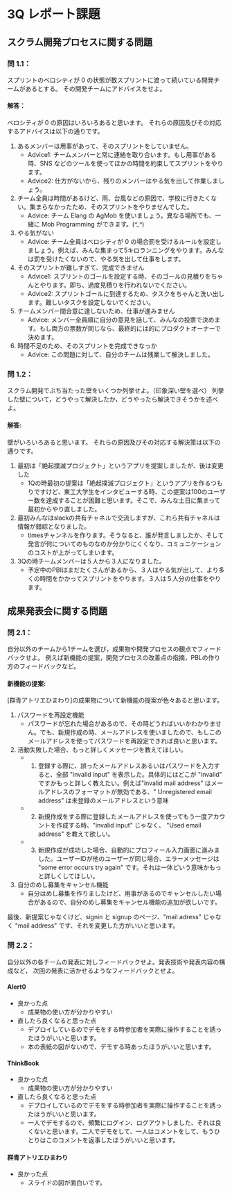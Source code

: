# 3Q レポート課題

## スクラム開発プロセスに関する問題

### 問 1.1：
スプリントのベロシティが 0 の状態が数スプリントに渡って続いている開発チームがあるとする。
その開発チームにアドバイスをせよ。

#### 解答：
ベロシティが 0 の原因はいろいろあると思います。
それらの原因及びその対応するアドバイスは以下の通りです。
1. あるメンバーは用事があって、そのスプリントをしていません。
    * Advice1: チームメンバーと常に連絡を取り合います。もし用事がある時、SNS などのツールを使ってほかの時間を約束してスプリントをやります。
    * Advice2: 仕方がないから、残りのメンバーはやる気を出して作業しましょう。
2. チーム全員は時間があるけど、雨、台風などの原因で、学校に行きたくない。集まらなかったため、そのスプリントをやりませんでした。
    * Advice: チーム Elang の AgMob を使いましょう。異なる場所でも、一緒に Mob Programming ができます。(*^_^*)
3. やる気がない
    * Advice: チーム全員はベロシティが 0 の場合罰を受けるルールを設定しましょう。例えば、みんな集まって5キロランニングをやります。みんなは罰を受けたくないので、やる気を出して仕事をします。
4. そのスプリントが難しすぎて、完成できません
    * Advice1: スプリントのゴールを設定する時、そのゴールの見積りをちゃんとやります。即ち、過度見積りを行われないでください。
    * Advice2: スプリントゴールに到達するため、タスクをちゃんと洗い出します。難しいタスクを設定しないでください。
5. チームメンバー間合意に達しないため、仕事が進みません
    * Advice: メンバー全員順に自分の意見を話して、みんなの投票で決めます。もし両方の票数が同じなら、最終的には的にプロダクトオーナーで決めます。
6. 時間不足のため、そのスプリントを完成できなっか
    * Advice: この問題に対して、自分のチームは残業して解決しました。

### 問 1.2：
スクラム開発でぶち当たった壁をいくつか列挙せよ。（印象深い壁を選べ）
列挙した壁について，どうやって解決したか，どうやったら解決できそうかを述べよ。
#### 解答:
壁がいろいろあると思います。
それらの原因及びその対応する解決策は以下の通りです。
1. 最初は「絶起撲滅プロジェクト」というアプリを提案しましたが、後は変更した
    * 1Qの時最初の提案は「絶起撲滅プロジェクト」というアプリを作るつもりですけど、東工大学生をインタビューする時、この提案は100のユーザー数を達成することが困難と思います。そこで、みんな土日に集まって最初からやり直しました。
2. 最初みんなはslackの共有チャネルで交流しますが、これら共有チャネルは情報が錯綜となりました。
    * timesチャンネルを作ります。そうなると、誰が発言しましたか、そして発言が何についてのものなのか分かりにくくなり、コミュニケーションのコストが上がってしまいます。
3. 3Qの時チームメンバーは５人から３人になりました。
    * 予定中のPBIはまだたくさんがあるから、３人はやる気が出して、より多くの時間をかかってスプリントをやります。３人は５人分の仕事をやります。


## 成果発表会に関する問題

### 問 2.1：
自分以外のチームから1チームを選び，成果物や開発プロセスの観点でフィードバックせよ。
例えば新機能の提案，開発プロセスの改善点の指摘，PBLの作り方のフィードバックなど。
#### 新機能の提案:
[群青アトリエひまわり]の成果物について新機能の提案が色々あると思います。
1. パスワードを再設定機能
    * パスワードが忘れた場合があるので、その時どうればいいかわかりません。でも、新規作成の時、メールアドレスを使いましたので、もしこのメールアドレスを使ってパスワードを再設定できれば良いと思います。
2. 活動失敗した場合、もっと詳しくメッセージを教えてほしい。
    * 1. 登録する際に、誤ったメールアドレスあるいはパスワードを入力すると、全部 "invalid input" を表示した。具体的にはどこが "invalid" ですかもっと詳しく教えたい。例えば"invalid mail address" はメールアドレスのフォーマットが無効である、" Unregistered email address" は未登録のメールアドレスという意味
    * 2. 新規作成をする際に登録したメールアドレスを使ってもう一度アカウントを作成する時、"invalid input" じゃなく、 "Used email address" を教えて欲しい。
    * 3. 新規作成が成功した場合、自動的にプロフィール入力画面に進みました。ユーザーIDが他のユーザーが同じ場合、エラーメッセージは "some error occurs try again" です。それは一体どいう意味かもっと詳しくしてほしい。
3. 自分のめし募集をキャンセル機能
    * 自分はめし募集を作りましたけど、用事があるのでキャンセルしたい場合があるので、自分のめし募集をキャンセル機能の追加が欲しいです。
    
最後、新提案じゃなくけど、signin と signup のページ、"mail adress" じゃなく "mail address" です、それを変更した方がいいと思います。

### 問 2.2：
自分以外の各チームの発表に対しフィードバックせよ。発表技術や発表内容の構成など，
次回の発表に活かせるようなフィードバックとせよ。

#### Alert0
* 良かった点
    * 成果物の使い方が分かりやすい
* 直したら良くなると思った点
    * デプロイしているのでデモをする時参加者を実際に操作することを誘ったほうがいいと思います。
    * 本の表紙の図がないので、デモする時あったほうがいいと思います。

#### ThinkBook
* 良かった点
    * 成果物の使い方が分かりやすい
* 直したら良くなると思った点
    * デプロイしているのでデモをする時参加者を実際に操作することを誘ったほうがいいと思います。
    * 一人でデモするので、頻繁にログイン、ログアウトしました、それは良くないと思います。二人でデモをして、一人はコメントをして、もうひとりはこのコメントを返事したほうがいいと思います。

#### 群青アトリエひまわり
* 良かった点
    * スライドの図が面白いです。

